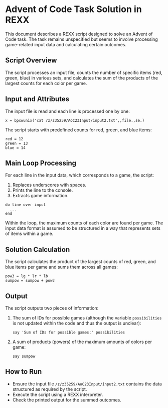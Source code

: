 # Advent of Code Task Solution in REXX

This document describes a REXX script designed to solve an Advent of Code task. The task remains unspecified but seems to involve processing game-related input data and calculating certain outcomes.

## Script Overview

The script processes an input file, counts the number of specific items (red, green, blue) in various sets, and calculates the sum of the products of the largest counts for each color per game.

## Input and Attributes

The input file is read and each line is processed one by one:

```rexx
x = bpxwunix('cat /z/z35259/AoC23Input/input2.txt',,file.,se.)
```

The script starts with predefined counts for red, green, and blue items:

```rexx
red = 12
green = 13
blue = 14
```

## Main Loop Processing

For each line in the input data, which corresponds to a game, the script:

1. Replaces underscores with spaces.
2. Prints the line to the console.
3. Extracts game information.

```rexx
do line over input
  ...
end
```

Within the loop, the maximum counts of each color are found per game. The input data format is assumed to be structured in a way that represents sets of items within a game.

## Solution Calculation

The script calculates the product of the largest counts of red, green, and blue items per game and sums them across all games:

```rexx
pow3 = lg * lr * lb
sumpow = sumpow + pow3
```

## Output

The script outputs two pieces of information:

1. The sum of IDs for possible games (although the variable `possibilities` is not updated within the code and thus the output is unclear):

   ```rexx
   say 'Sum of IDs for possible games:' possibilities
   ```
   
2. A sum of products (powers) of the maximum amounts of colors per game:

   ```rexx
   say sumpow
   ```

## How to Run

- Ensure the input file `/z/z35259/AoC23Input/input2.txt` contains the data structured as required by the script.
- Execute the script using a REXX interpreter.
- Check the printed output for the summed outcomes.
